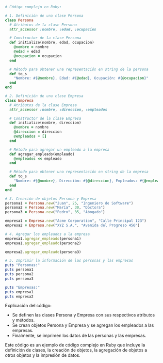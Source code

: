 ```ruby
# Código complejo en Ruby:

# 1. Definición de una clase Persona
class Persona
  # Atributos de la clase Persona
  attr_accessor :nombre, :edad, :ocupacion

  # Constructor de la clase Persona
  def initialize(nombre, edad, ocupacion)
    @nombre = nombre
    @edad = edad
    @ocupacion = ocupacion
  end

  # Método para obtener una representación en string de la persona
  def to_s
    "Nombre: #{@nombre}, Edad: #{@edad}, Ocupación: #{@ocupacion}"
  end
end

# 2. Definición de una clase Empresa
class Empresa
  # Atributos de la clase Empresa
  attr_accessor :nombre, :direccion, :empleados

  # Constructor de la clase Empresa
  def initialize(nombre, direccion)
    @nombre = nombre
    @direccion = direccion
    @empleados = []
  end

  # Método para agregar un empleado a la empresa
  def agregar_empleado(empleado)
    @empleados << empleado
  end

  # Método para obtener una representación en string de la empresa
  def to_s
    "Nombre: #{@nombre}, Dirección: #{@direccion}, Empleados: #{@empleados}"
  end
end

# 3. Creación de objetos Persona y Empresa
persona1 = Persona.new("Juan", 25, "Ingeniero de Software")
persona2 = Persona.new("María", 30, "Doctora")
persona3 = Persona.new("Pedro", 35, "Abogado")

empresa1 = Empresa.new("Acme Corporation", "Calle Principal 123")
empresa2 = Empresa.new("XYZ S.A.", "Avenida del Progreso 456")

# 4. Agregar los empleados a la empresa
empresa1.agregar_empleado(persona1)
empresa1.agregar_empleado(persona2)

empresa2.agregar_empleado(persona3)

# 5. Imprimir la información de las personas y las empresas
puts "Personas:"
puts persona1
puts persona2
puts persona3

puts "Empresas:"
puts empresa1
puts empresa2
```

Explicación del código:

* Se definen las clases Persona y Empresa con sus respectivos atributos y métodos.
* Se crean objetos Persona y Empresa y se agregan los empleados a las empresas.
* Finalmente, se imprimen los datos de las personas y las empresas.

Este código es un ejemplo de código complejo en Ruby que incluye la definición de clases, la creación de objetos, la agregación de objetos a otros objetos y la impresión de datos.